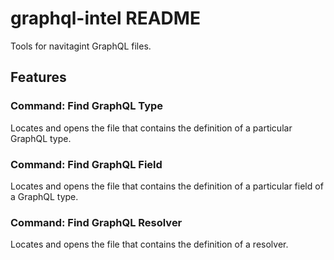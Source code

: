 # graphql-intel README

Tools for navitagint GraphQL files.

## Features

### Command: Find GraphQL Type

Locates and opens the file that contains the definition of a particular GraphQL type.

### Command: Find GraphQL Field

Locates and opens the file that contains the definition of a particular field of a GraphQL type.

### Command: Find GraphQL Resolver

Locates and opens the file that contains the definition of a resolver.
